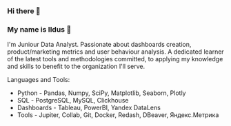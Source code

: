 ### **Hi there** 👋

### **My name is Ildus** 🙋

I'm Juniour Data Analyst. Passionate about dashboards creation, product/marketing metrics and user behaviour analysis. A dedicated learner of the latest tools and methodologies committed, to applying my knowledge and skills to benefit to the organization I'll serve.

Languages and Tools:

- Python - Pandas, Numpy, SciPy, Matplotlib, Seaborn, Plotly
- SQL - PostgreSQL, MySQL, Clickhouse
- Dashboards -  Tableau, PowerBI, Yandex DataLens
- Tools - Jupiter, Collab, Git, Docker, Redash, DBeaver, Яндекс.Метрика

